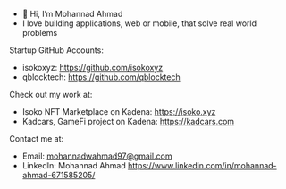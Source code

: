 - 👋 Hi, I’m Mohannad Ahmad
- I love building applications, web or mobile, that solve real world problems

Startup GitHub Accounts:
- isokoxyz: https://github.com/isokoxyz
- qblocktech: https://github.com/qblocktech

Check out my work at:
- Isoko NFT Marketplace on Kadena: https://isoko.xyz
- Kadcars, GameFi project on Kadena: https://kadcars.com

Contact me at:
- Email: mohannadwahmad97@gmail.com
- LinkedIn: Mohannad Ahmad https://www.linkedin.com/in/mohannad-ahmad-671585205/

<!---
mohannadwahmad17/mohannadwahmad17 is a ✨ special ✨ repository because its `README.md` (this file) appears on your GitHub profile.
You can click the Preview link to take a look at your changes.
--->
